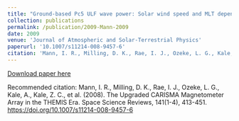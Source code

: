 ```yaml
---
title: "Ground-based Pc5 ULF wave power: Solar wind speed and MLT dependence"
collection: publications
permalink: /publication/2009-Mann-2009
date: 2009
venue: 'Journal of Atmospheric and Solar-Terrestrial Physics'
paperurl: '10.1007/s11214-008-9457-6'
citation: 'Mann, I. R., Milling, D. K., Rae, I. J., Ozeke, L. G., Kale, A., Kale, Z. C., et al. (2008). The Upgraded CARISMA Magnetometer Array in the THEMIS Era. Space Science Reviews, 141(1-4), 413-451. https://doi.org/10.1007/s11214-008-9457-6'
---
```

[Download paper here](10.1007/s11214-008-9457-6)

Recommended citation: Mann, I. R., Milling, D. K., Rae, I. J., Ozeke, L. G., Kale, A., Kale, Z. C., et al. (2008). The Upgraded CARISMA Magnetometer Array in the THEMIS Era. Space Science Reviews, 141(1-4), 413-451. https://doi.org/10.1007/s11214-008-9457-6